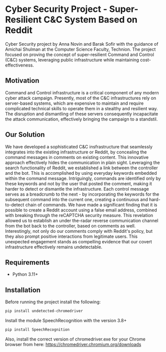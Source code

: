 # Cyber Security Project - Super-Resilient C&C System Based on Reddit
Cyber Security project by Anna Novin and Barak Sofir with the guidance of Amichai Shulman at the Computer Science Faculty, Technion.
The project focused on proving the concept of super-resilient Command and Control (C&C) systems, leveraging public infrastructure while maintaining cost-effectiveness.

## Motivation
Command and Control infrastructure is a critical component of any modern cyber attack campaign. Presently, most of the C&C infrastructures rely on server-based systems, which are expensive to maintain and require complicated technical skills to operate them in a stealthy and resilient way. The disruption and dismantling of these servers consequently incapacitate the attack communication, effectively bringing the campaign to a standstil.

## Our Solution 
We have developed a sophisticated C&C insfrastructure that seamlessly integrates into the existing infrastructure or Reddit, by concealing the command messages in comments on existing content. This innovative approach effectively hides the communication in plain sight.
Leveraging the search functionality of Reddit, we established a link between the controller and the bot. This is accomplished by using everyday keywords embedded within the command message.
Intriguingly, commands are identified only by these keywords and not by the user that posted the comment, making it harder to detect or dismantle the infrastructure.
Each control message serves as a breadcrumb to the next - by incorporating the keywords for the subsequent command into the current one, creating a continuous and hard-to-detect chain of commands.
We have made a significant finding that it is possible to create a Reddit account using a false email address, combined with breaking through the reCAPTCHA security measure. This revelation allowed us to establish an under the-radar reverse communication channel from the bot back to the controller, based on comments as well.
Interestingly, not only do our comments comply with Reddit's policy, but they also prompt positive interactions from legitimate users. This unexpected engagement stands as compelling evidence that our covert infrastructure effectively remains undetectable.

## Requirements
- Python 3.11+

## Installation

Before running the project install the following:
```sh
pip install undetected-chromedriver
```
Install the module SpeechRecognition with the version 3.8+
```sh
pip install SpeechRecognition
```
Also, install the correct version of chromedriver.exe for your Chrome browser from here: https://chromedriver.chromium.org/downloads
